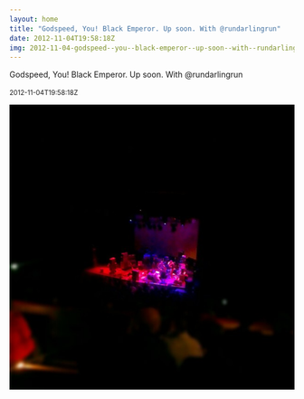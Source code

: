 ```yaml
---
layout: home
title: "Godspeed, You! Black Emperor. Up soon. With @rundarlingrun"
date: 2012-11-04T19:58:18Z
img: 2012-11-04-godspeed--you--black-emperor--up-soon--with--rundarlingrun.jpg
---
```


Godspeed, You! Black Emperor. Up soon. With @rundarlingrun

<small>2012-11-04T19:58:18Z</small>

![Godspeed, You! Black Emperor. Up soon. With @rundarlingrun](2012-11-04-godspeed--you--black-emperor--up-soon--with--rundarlingrun.jpg)
